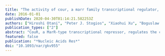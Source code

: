 ```yaml
---
title: "The activity of cour, a marr family transcriptional regulator, is modulated through a novel molecular mechanism"
date: 2016-01-01
publishDate: 2020-04-30T01:14:21.582253Z
authors: ["Hiroshi Otani", "Peter J. Stogios", "Xiaohui Xu", "Boguslaw Nocek", "Shu-Nan Li", "Alexei Savchenko", "Lindsay D. Eltis"]
publication_types: ["2"]
abstract: "CouR, a MarR-type transcriptional repressor, regulates the cou genes, encoding p-hydroxycinnamate catabolism in the soil bacterium Rhodococcus jostii RHA1. The CouR dimer bound two mols. of the catabolite p-coumaroyl-CoA (Kd = 11 ± 1 μM). The presence of p-coumaroyl-CoA, but neither p-coumarate nor CoASH, abrogated CouR's binding to its operator DNA in vitro. The crystal structures of ligand-free CouR and its p-coumaroyl-CoA-bound form showed no significant conformational differences, in contrast to other MarR regulators. The CouR-p-coumaroyl-CoA structure revealed two ligand mols. bound to the CouR dimer with their phenolic moieties occupying equiv. hydrophobic pockets in each protomer and their CoA moieties adopting non-equiv. positions to mask the regulator's predicted DNA-binding surface. More specifically, the CoA phosphates formed salt bridges with predicted DNA-binding residues Arg36 and Arg38, changing the overall charge of the DNA-binding surface. The substitution of either arginine with alanine completely abrogated the ability of CouR to bind DNA. By contrast, the R36A/R38A double variant retained a relatively high affinity for p-coumaroyl-CoA (Kd = 89 ± 6 μM). Together, our data point to a novel mechanism of action in which the ligand abrogates the repressor's ability to bind DNA by steric occlusion of key DNA-binding residues and charge repulsion of the DNA backbone. [on SciFinder(R)]"
featured: false
publication: "*Nucleic Acids Res*"
doi: "10.1093/nar/gkv955"
---
```


